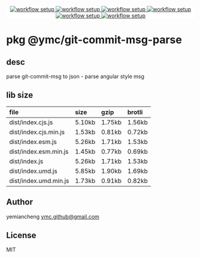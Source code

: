 <p align="center" style="background:white;">
<!-- github workflow stat:s -->
<!-- one line and center  -->
  <a href="https://github.com/YMC-GitHub">
    <img alt="workflow setup" src="https://img.shields.io/static/v1?label=pkg&message=done&color=ff69b4&style=flat-square" />
  </a>
  <a href="https://github.com/YMC-GitHub">
    <img alt="workflow setup" src="https://img.shields.io/static/v1?label=cod&message=done&color=ff69b4&style=flat-square" />
  </a>
    <a href="https://github.com/YMC-GitHub">
    <img alt="workflow setup" src="https://img.shields.io/static/v1?label=dep&message=done&color=ff69b4&style=flat-square" />
  </a>
  <a href="https://github.com/YMC-GitHub">
    <img alt="workflow setup" src="https://img.shields.io/static/v1?label=lin&message=done&color=ff69b4&style=flat-square" />
  </a>
    <a href="https://github.com/YMC-GitHub">
    <img alt="workflow setup" src="https://img.shields.io/static/v1?label=tes&message=fail&color=ff69b4&style=flat-square" />
  </a>
      <a href="https://github.com/YMC-GitHub">
    <img alt="workflow setup" src="https://img.shields.io/static/v1?label=pro&message=done&color=ff69b4&style=flat-square" />
  </a>


  <!-- https://img.shields.io/badge/<LABEL>-<MESSAGE>-<COLOR> -->
  <!-- https://img.shields.io/static/v1?label=<LABEL>&message=<MESSAGE>&color=<COLOR> -->
<!-- github workflow stat:e -->
</p>

# pkg @ymc/git-commit-msg-parse

## desc
parse git-commit-msg to json - parse angular style msg

## lib size  
file | size | gzip | brotli
:---- | :---- | :---- | :----
dist/index.cjs.js | 5.10kb | 1.75kb | 1.56kb
dist/index.cjs.min.js | 1.53kb | 0.81kb | 0.72kb
dist/index.esm.js | 5.26kb | 1.71kb | 1.53kb
dist/index.esm.min.js | 1.45kb | 0.77kb | 0.69kb
dist/index.js | 5.26kb | 1.71kb | 1.53kb
dist/index.umd.js | 5.85kb | 1.90kb | 1.69kb
dist/index.umd.min.js | 1.73kb | 0.91kb | 0.82kb

## Author
yemiancheng <ymc.github@gmail.com>

## License
MIT